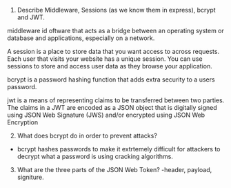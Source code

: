 <!-- Answers to the Short Answer Essay Questions go here -->

1.  Describe Middleware, Sessions (as we know them in express), bcrypt and JWT.

middleware id oftware that acts as a bridge between an operating system or database and applications, especially on a network.

A session is a place to store data that you want access to across requests. Each user that visits your website has a unique session.  You can use sessions to store and access user data as they browse your application.

bcrypt is a password hashing function that adds extra security to a users password.

jwt is a means of representing claims to be transferred between two parties. The claims in a JWT are encoded as a JSON object that is digitally signed using JSON Web Signature (JWS) and/or encrypted using JSON Web Encryption 


2.  What does bcrypt do in order to prevent attacks?
 - bcrypt hashes passwords to make it extrtemely difficult for attackers to decrypt what a password is using cracking algorithms.

3.  What are the three parts of the JSON Web Token?
-header, payload, signiture.

